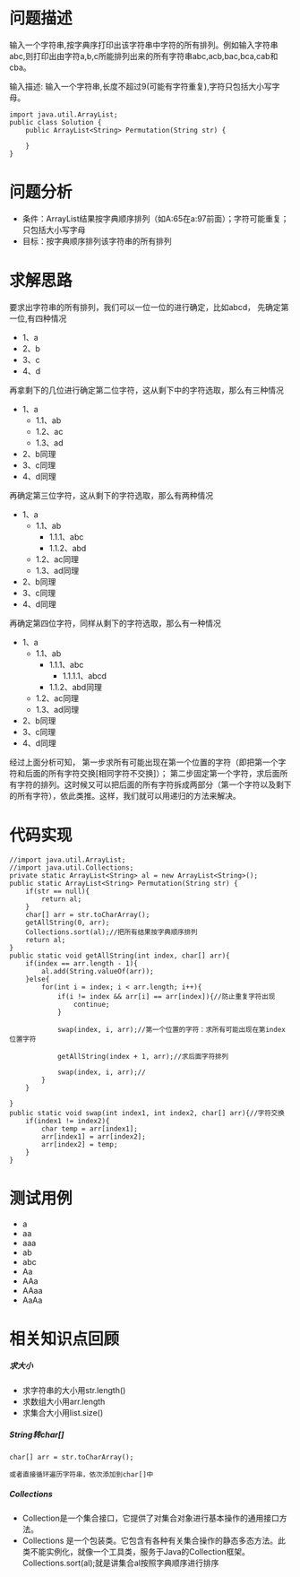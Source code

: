 # 问题描述
输入一个字符串,按字典序打印出该字符串中字符的所有排列。例如输入字符串abc,则打印出由字符a,b,c所能排列出来的所有字符串abc,acb,bac,bca,cab和cba。

输入描述:
输入一个字符串,长度不超过9(可能有字符重复),字符只包括大小写字母。

```
import java.util.ArrayList;
public class Solution {
    public ArrayList<String> Permutation(String str) {
       
    }
}
```

# 问题分析
- 条件：ArrayList结果按字典顺序排列（如A:65在a:97前面）；字符可能重复；只包括大小写字母
- 目标：按字典顺序排列该字符串的所有排列


# 求解思路
要求出字符串的所有排列，我们可以一位一位的进行确定，比如abcd，
先确定第一位,有四种情况
- 1、a
- 2、b
- 3、c
- 4、d

再拿剩下的几位进行确定第二位字符，这从剩下中的字符选取，那么有三种情况
- 1、a
    - 1.1、ab
    - 1.2、ac
    - 1.3、ad
- 2、b同理
- 3、c同理
- 4、d同理

再确定第三位字符，这从剩下的字符选取，那么有两种情况
- 1、a
    - 1.1、ab
        - 1.1.1、abc
        - 1.1.2、abd
    - 1.2、ac同理
    - 1.3、ad同理
- 2、b同理
- 3、c同理
- 4、d同理

再确定第四位字符，同样从剩下的字符选取，那么有一种情况
- 1、a
    - 1.1、ab
        - 1.1.1、abc
            - 1.1.1.1、abcd
        - 1.1.2、abd同理
    - 1.2、ac同理
    - 1.3、ad同理
- 2、b同理
- 3、c同理
- 4、d同理

经过上面分析可知，
第一步求所有可能出现在第一个位置的字符（即把第一个字符和后面的所有字符交换[相同字符不交换]）；
第二步固定第一个字符，求后面所有字符的排列。这时候又可以把后面的所有字符拆成两部分（第一个字符以及剩下的所有字符），依此类推。这样，我们就可以用递归的方法来解决。

# 代码实现

```
//import java.util.ArrayList;
//import java.util.Collections;
private static ArrayList<String> al = new ArrayList<String>();
public static ArrayList<String> Permutation(String str) {
    if(str == null){
        return al;
    }
    char[] arr = str.toCharArray();
	getAllString(0, arr);
	Collections.sort(al);//把所有结果按字典顺序排列
    return al;
}
public static void getAllString(int index, char[] arr){
    if(index == arr.length - 1){
        al.add(String.valueOf(arr));
    }else{
        for(int i = index; i < arr.length; i++){
			if(i != index && arr[i] == arr[index]){//防止重复字符出现
				continue;
			}
								
			swap(index, i, arr);//第一个位置的字符：求所有可能出现在第index位置字符
			
            getAllString(index + 1, arr);//求后面字符排列
            
			swap(index, i, arr);//
        }
    }
    
}
public static void swap(int index1, int index2, char[] arr){//字符交换
	if(index1 != index2){			
		char temp = arr[index1];
		arr[index1] = arr[index2];
		arr[index2] = temp;
	}
}
```


# 测试用例
- a
- aa
- aaa
- ab
- abc
- Aa
- AAa
- AAaa
- AaAa

# 相关知识点回顾
##### 求大小
- 求字符串的大小用str.length()
- 求数组大小用arr.length
- 求集合大小用list.size()

##### String转char[]

```
char[] arr = str.toCharArray();

或者直接循环遍历字符串，依次添加到char[]中
```
##### Collections
- Collection是一个集合接口，它提供了对集合对象进行基本操作的通用接口方法。
- Collections 是一个包装类。它包含有各种有关集合操作的静态多态方法。此类不能实例化，就像一个工具类，服务于Java的Collection框架。
Collections.sort(al);就是讲集合al按照字典顺序进行排序
